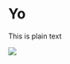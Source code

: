 # Yo

This is plain text

<img src="https://soyjakwiki.net/images/thumb/3/30/Chudjak.png/250px-Chudjak.png">
